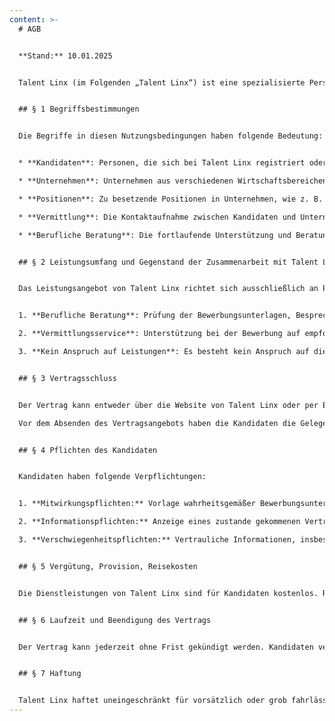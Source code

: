 ```yaml
---
content: >-
  # AGB


  **Stand:** 10.01.2025


  Talent Linx (im Folgenden „Talent Linx“) ist eine spezialisierte Personalberatung und -vermittlung, die sich auf die langfristige Unterstützung von Kandidaten in ihrer Karriere und deren Vermittlung an Unternehmen konzentriert. Diese Nutzungsbedingungen legen die vertraglichen Vereinbarungen zwischen Talent Linx und dem Kandidaten fest.


  ## § 1 Begriffsbestimmungen


  Die Begriffe in diesen Nutzungsbedingungen haben folgende Bedeutung:


  * **Kandidaten**: Personen, die sich bei Talent Linx registriert oder auf eine Stelle in einem Unternehmen beworben haben.

  * **Unternehmen**: Unternehmen aus verschiedenen Wirtschaftsbereichen, die mit Talent Linx Verträge zur Personalvermittlung abgeschlossen haben.

  * **Positionen**: Zu besetzende Positionen in Unternehmen, wie z. B. Frontend Engineer, Backend Engineer, Full-Stack Engineer oder andere Positionen in der IT.

  * **Vermittlung**: Die Kontaktaufnahme zwischen Kandidaten und Unternehmen, mit dem Ziel, eine Anstellung  ermöglichen. Die Vermittlung endet, sobald ein Vertrag zwischen Kandidat und Unternehmen zustande kommt oder abgelehnt wird.

  * **Berufliche Beratung**: Die fortlaufende Unterstützung und Beratung der Kandidaten, um berufliche Ziele zu klären und passende Vermittlungsoptionen zu entwickeln.


  ## § 2 Leistungsumfang und Gegenstand der Zusammenarbeit mit Talent Linx


  Das Leistungsangebot von Talent Linx richtet sich ausschließlich an Personen, die eine Festanstellung in einem Unternehmen suchen. Talent Linx verpflichtet sich, sowohl den Kandidaten als auch den Unternehmen bei der erfolgreichen Vermittlung zu unterstützen. Die angebotenen Leistungen werden freiwillig erbracht und umfassen folgende Bereiche:


  1. **Berufliche Beratung**: Prüfung der Bewerbungsunterlagen, Besprechung der beruflichen Ziele und Beratung hinsichtlich möglicher Joboptionen. Talent Linx führt auch eine Analyse des Arbeitsmarktes durch und baut Beziehungen zu relevanten Unternehmen auf.

  2. **Vermittlungsservice**: Unterstützung bei der Bewerbung auf empfohlene Positionen, einschließlich der Erstellung und anonymisierten Weiterleitung der Bewerbungsunterlagen an Unternehmen. Kandidaten werden über den Stand der Bewerbung informiert und können entscheiden, ob sie ihre vollständigen Bewerbungsunterlagen weiterleiten möchten.

  3. **Kein Anspruch auf Leistungen**: Es besteht kein Anspruch auf die Zusendung von Stellenangeboten, die Weiterleitung von Bewerbungsunterlagen oder auf spezifische Informationen.


  ## § 3 Vertragsschluss


  Der Vertrag kann entweder über die Website von Talent Linx oder per E-Mail abgeschlossen werden.\

  Vor dem Absenden des Vertragsangebots haben die Kandidaten die Gelegenheit, ihre Angaben zu prüfen und gegebenenfalls zu korrigieren. Nach erfolgreichem Abschluss des Vertrages erhalten die Kandidaten eine Bestätigung per E-Mail.


  ## § 4 Pflichten des Kandidaten


  Kandidaten haben folgende Verpflichtungen:


  1. **Mitwirkungspflichten:** Vorlage wahrheitsgemäßer Bewerbungsunterlagen, einschließlich eines tabellarischen Lebenslaufs.

  2. **Informationspflichten:** Anzeige eines zustande gekommenen Vertrags mit einem Unternehmen, einschließlich Angaben zur vereinbarten Vergütung auf Anfrage.

  3. **Verschwiegenheitspflichten:** Vertrauliche Informationen, insbesondere zu Unternehmen und Ansprechpartnern, dürfen nicht an Dritte weitergegeben oder für direkte Bewerbungen unter Umgehung von Talent Linx genutzt werden.


  ## § 5 Vergütung, Provision, Reisekosten


  Die Dienstleistungen von Talent Linx sind für Kandidaten kostenlos. Reisekosten für Vorstellungstermine bei Unternehmen werden nicht übernommen.


  ## § 6 Laufzeit und Beendigung des Vertrags


  Der Vertrag kann jederzeit ohne Frist gekündigt werden. Kandidaten verpflichten sich jedoch, innerhalb von 24 Monaten nach einer erfolgreichen Vermittlung über einen Vertragsabschluss mit dem Unternehmen zu informieren.


  ## § 7 Haftung


  Talent Linx haftet uneingeschränkt für vorsätzlich oder grob fahrlässig verursachte Schäden, bei Verletzungen von Leben, Körper oder Gesundheit sowie nach den Regelungen des Produkthaftungsgesetzes. In anderen Fällen ist die Haftung auf vorhersehbare, vertragstypische Schäden begrenzt.
---
```

